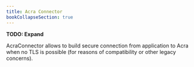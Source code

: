 ```yaml
---
title: Acra Connector
bookCollapseSection: true
---
```


**TODO: Expand**

AcraConnector allows to build secure connection from application to Acra when no TLS is possible (for reasons of compatibility or other legacy concerns). 